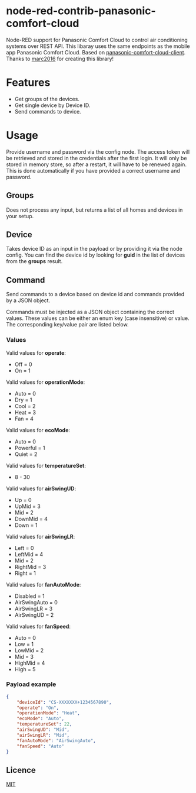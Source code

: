 # node-red-contrib-panasonic-comfort-cloud

Node-RED support for Panasonic Comfort Cloud to control air conditioning systems over REST API. This libaray uses the same endpoints as the mobile app Panasonic Comfort Cloud. Based on [panasonic-comfort-cloud-client](https://www.npmjs.com/package/panasonic-comfort-cloud-client). Thanks to [marc2016](https://github.com/marc2016/) for creating this library!

# Features

* Get groups of the devices.
* Get single device by Device ID.
* Send commands to device.

# Usage

Provide username and password via the config node. The access token will be retrieved and stored in the credentials after the first login. It will only be stored in memory store, so after a restart, it will have to be renewed again. This is done automatically if you have provided a correct username and password.

## Groups

Does not process any input, but returns a list of all homes and devices in your setup.

## Device

Takes device ID as an input in the payload or by providing it via the node config. You can find the device id by looking for **guid** in the list of devices from the **groups** result.

## Command
Send commands to a device based on device id and commands provided by a JSON object.

Commands must be injected as a JSON object containing the correct values. These values can be either an enum key (case insensitive) or value. The corresponding key/value pair are listed below.

### Values
Valid values for **operate**:
* Off = 0
* On = 1

Valid values for **operationMode**:
* Auto = 0
* Dry = 1
* Cool = 2
* Heat = 3
* Fan = 4

Valid values for **ecoMode**:
* Auto = 0
* Powerful = 1
* Quiet = 2

Valid values for **temperatureSet**:
* 8 - 30

Valid values for **airSwingUD**:
* Up = 0
* UpMid = 3
* Mid = 2
* DownMid = 4
* Down = 1

Valid values for **airSwingLR**:
* Left = 0
* LeftMid = 4
* Mid = 2
* RightMid = 3
* Right = 1

Valid values for **fanAutoMode**:
* Disabled = 1
* AirSwingAuto = 0
* AirSwingLR = 3
* AirSwingUD = 2

Valid values for **fanSpeed**:
* Auto = 0
* Low = 1
* LowMid = 2
* Mid = 3
* HighMid = 4
* High = 5

### Payload example
```JSON
{
    "deviceId": "CS-XXXXXXX+1234567890",
    "operate": "On",
    "operationMode": "Heat",
    "ecoMode": "Auto",
    "temperatureSet": 22,
    "airSwingUD": "Mid",
    "airSwingLR": "Mid",
    "fanAutoMode": "AirSwingAuto",
    "fanSpeed": "Auto"
}
```
## Licence

[MIT](https://github.com/bisand/node-red-contrib-panasonic-comfort-cloud/blob/HEAD/LICENSE)
